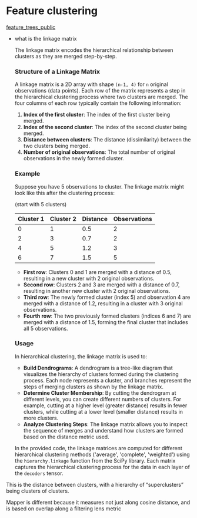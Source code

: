 # Feature clustering

[feature_trees_public](https://colab.research.google.com/drive/19k5r2lNvO1gzL1Zsek3EzJR1vT7sZO4g)

- what is the linkage matrix
    
    The linkage matrix encodes the hierarchical relationship between clusters as they are merged step-by-step.
    
    ### Structure of a Linkage Matrix
    
    A linkage matrix is a 2D array with shape `(n-1, 4)` for `n` original observations (data points). Each row of the matrix represents a step in the hierarchical clustering process where two clusters are merged. The four columns of each row typically contain the following information:
    
    1. **Index of the first cluster**: The index of the first cluster being merged.
    2. **Index of the second cluster**: The index of the second cluster being merged.
    3. **Distance between clusters**: The distance (dissimilarity) between the two clusters being merged.
    4. **Number of original observations**: The total number of original observations in the newly formed cluster.
    
    ### Example
    
    Suppose you have 5 observations to cluster. The linkage matrix might look like this after the clustering process:
    
    (start with 5 clusters)
    
    | Cluster 1 | Cluster 2 | Distance | Observations |
    | --- | --- | --- | --- |
    | 0 | 1 | 0.5 | 2 |
    | 2 | 3 | 0.7 | 2 |
    | 4 | 5 | 1.2 | 3 |
    | 6 | 7 | 1.5 | 5 |
    - **First row**: Clusters 0 and 1 are merged with a distance of 0.5, resulting in a new cluster with 2 original observations.
    - **Second row**: Clusters 2 and 3 are merged with a distance of 0.7, resulting in another new cluster with 2 original observations.
    - **Third row**: The newly formed cluster (index 5) and observation 4 are merged with a distance of 1.2, resulting in a cluster with 3 original observations.
    - **Fourth row**: The two previously formed clusters (indices 6 and 7) are merged with a distance of 1.5, forming the final cluster that includes all 5 observations.
    
    ### Usage
    
    In hierarchical clustering, the linkage matrix is used to:
    
    - **Build Dendrograms**: A dendrogram is a tree-like diagram that visualizes the hierarchy of clusters formed during the clustering process. Each node represents a cluster, and branches represent the steps of merging clusters as shown by the linkage matrix.
    - **Determine Cluster Membership**: By cutting the dendrogram at different levels, you can create different numbers of clusters. For example, cutting at a higher level (greater distance) results in fewer clusters, while cutting at a lower level (smaller distance) results in more clusters.
    - **Analyze Clustering Steps**: The linkage matrix allows you to inspect the sequence of merges and understand how clusters are formed based on the distance metric used.
    
    In the provided code, the linkage matrices are computed for different hierarchical clustering methods ('average', 'complete', 'weighted') using the `hierarchy.linkage` function from the SciPy library. Each matrix captures the hierarchical clustering process for the data in each layer of the `decoders` tensor.
    

This is the distance between clusters, with a hierarchy of “superclusters” being clusters of clusters. 

Mapper is different because it measures not just along cosine distance, and is based on overlap along a filtering lens metric